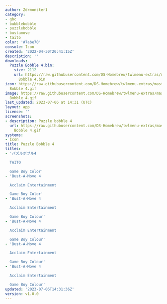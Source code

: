 ```yaml
---
author: Zdrmonster1
category:
- gbc
- bubblebobble
- puzzlebobble
- bustamove
- taito
color: '#7abe70'
console: Icon
created: '2022-04-30T20:41:15Z'
description: ''
downloads:
  Puzzle Bobble 4.bin:
    size: 2112
    url: https://raw.githubusercontent.com/DS-Homebrew/twlmenu-extras/master/_nds/TWiLightMenu/icons/Puzzle
      Bobble 4.bin
icon: https://raw.githubusercontent.com/DS-Homebrew/twlmenu-extras/master/_nds/TWiLightMenu/icons/gif/Puzzle
  Bobble 4.gif
image: https://raw.githubusercontent.com/DS-Homebrew/twlmenu-extras/master/_nds/TWiLightMenu/icons/gif/Puzzle
  Bobble 4.gif
last_updated: 2023-07-06 at 14:31 (UTC)
layout: app
license: ''
screenshots:
- description: Puzzle bobble 4
  url: https://raw.githubusercontent.com/DS-Homebrew/twlmenu-extras/master/_nds/TWiLightMenu/icons/gif/Puzzle
    Bobble 4.gif
systems:
- Icon
title: Puzzle Bobble 4
titles:
- 'パズルボブル4

  TAITO

  Game Boy Color'
- 'Bust-A-Move 4

  Acclaim Entertainment

  Game Boy Color'
- 'Bust-A-Move 4

  Acclaim Entertainment

  Game Boy Colour'
- 'Bust-A-Move 4

  Acclaim Entertainment

  Game Boy Colour'
- 'Bust-A-Move 4

  Acclaim Entertainment

  Game Boy Colour'
- 'Bust-A-Move 4

  Acclaim Entertainment

  Game Boy Colour'
updated: '2023-07-06T14:31:36Z'
version: v1.0.0
---
```

